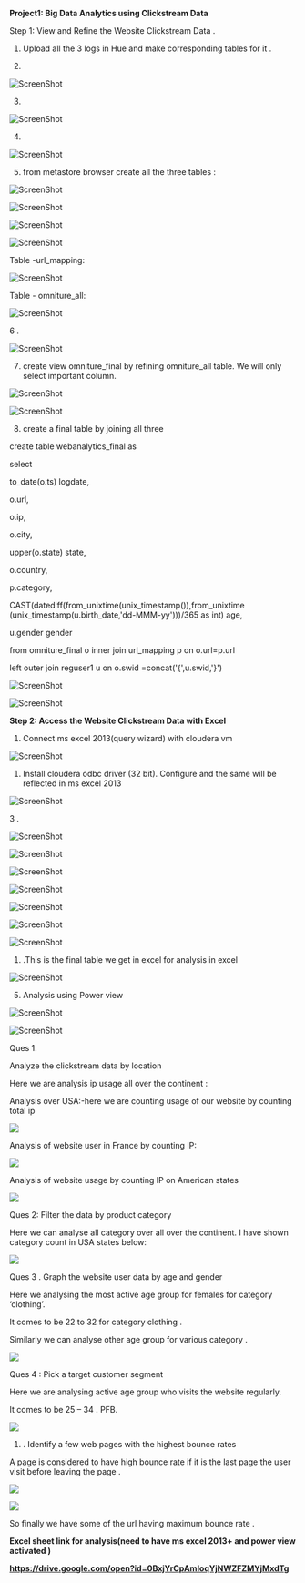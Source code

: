 **Project1: Big Data Analytics using Clickstream Data**

Step 1: View and Refine the Website Clickstream Data .

1.  Upload all the 3 logs in Hue and make corresponding tables for it .

2. 

![ScreenShot](https://raw.githubusercontent.com/rohan22sri/Hadoop/master/Big%20Data%20Analytics%20using%20Clickstream%20Data/media/image1.bmp)

3.

![ScreenShot](https://raw.githubusercontent.com/rohan22sri/Hadoop/master/Big%20Data%20Analytics%20using%20Clickstream%20Data/media/image2.png)

4.

![ScreenShot](https://raw.githubusercontent.com/rohan22sri/Hadoop/master/Big%20Data%20Analytics%20using%20Clickstream%20Data/media/image3.png)

5. from metastore browser create all the three tables :

![ScreenShot](https://raw.githubusercontent.com/rohan22sri/Hadoop/master/Big%20Data%20Analytics%20using%20Clickstream%20Data/media/image4.png)


![ScreenShot](https://raw.githubusercontent.com/rohan22sri/Hadoop/master/Big%20Data%20Analytics%20using%20Clickstream%20Data/media/image5.png)


![ScreenShot](https://raw.githubusercontent.com/rohan22sri/Hadoop/master/Big%20Data%20Analytics%20using%20Clickstream%20Data/media/image6.png)


![ScreenShot](https://raw.githubusercontent.com/rohan22sri/Hadoop/master/Big%20Data%20Analytics%20using%20Clickstream%20Data/media/image7.png)


Table -url\_mapping:

![ScreenShot](https://raw.githubusercontent.com/rohan22sri/Hadoop/master/Big%20Data%20Analytics%20using%20Clickstream%20Data/media/image8.png)





Table - omniture\_all:

![ScreenShot](https://raw.githubusercontent.com/rohan22sri/Hadoop/master/Big%20Data%20Analytics%20using%20Clickstream%20Data/media/image9.png)


6 .

![ScreenShot](https://raw.githubusercontent.com/rohan22sri/Hadoop/master/Big%20Data%20Analytics%20using%20Clickstream%20Data/media/image10.png)


7. create view omniture\_final by refining omniture\_all table. We will only
select important column.

![ScreenShot](https://raw.githubusercontent.com/rohan22sri/Hadoop/master/Big%20Data%20Analytics%20using%20Clickstream%20Data/media/image11.png)


![ScreenShot](https://raw.githubusercontent.com/rohan22sri/Hadoop/master/Big%20Data%20Analytics%20using%20Clickstream%20Data/media/image12.png)



8. create a final table by joining all three

create table webanalytics\_final as

select

to\_date(o.ts) logdate,

o.url,

o.ip,

o.city,

upper(o.state) state,

o.country,

p.category,

CAST(datediff(from\_unixtime(unix\_timestamp()),from\_unixtime
(unix\_timestamp(u.birth\_date,'dd-MMM-yy')))/365 as int) age,

u.gender gender

from omniture\_final o inner join url\_mapping p on o.url=p.url

left outer join reguser1 u on o.swid =concat('{',u.swid,'}')

![ScreenShot](https://raw.githubusercontent.com/rohan22sri/Hadoop/master/Big%20Data%20Analytics%20using%20Clickstream%20Data/media/image13.png)


![ScreenShot](https://raw.githubusercontent.com/rohan22sri/Hadoop/master/Big%20Data%20Analytics%20using%20Clickstream%20Data/media/image14.png)


**Step 2: Access the Website Clickstream Data with Excel**

1.  Connect ms excel 2013(query wizard) with cloudera vm

![ScreenShot](https://raw.githubusercontent.com/rohan22sri/Hadoop/master/Big%20Data%20Analytics%20using%20Clickstream%20Data/media/image15.png)


1.  Install cloudera odbc driver (32 bit). Configure and the same will be
    reflected in ms excel 2013

![ScreenShot](https://raw.githubusercontent.com/rohan22sri/Hadoop/master/Big%20Data%20Analytics%20using%20Clickstream%20Data/media/image16.png)


3 .

![ScreenShot](https://raw.githubusercontent.com/rohan22sri/Hadoop/master/Big%20Data%20Analytics%20using%20Clickstream%20Data/media/image17.png)


![ScreenShot](https://raw.githubusercontent.com/rohan22sri/Hadoop/master/Big%20Data%20Analytics%20using%20Clickstream%20Data/media/image18.png)


![ScreenShot](https://raw.githubusercontent.com/rohan22sri/Hadoop/master/Big%20Data%20Analytics%20using%20Clickstream%20Data/media/image19.png)


![ScreenShot](https://raw.githubusercontent.com/rohan22sri/Hadoop/master/Big%20Data%20Analytics%20using%20Clickstream%20Data/media/image20.png)


![ScreenShot](https://raw.githubusercontent.com/rohan22sri/Hadoop/master/Big%20Data%20Analytics%20using%20Clickstream%20Data/media/image21.png)


![ScreenShot](https://raw.githubusercontent.com/rohan22sri/Hadoop/master/Big%20Data%20Analytics%20using%20Clickstream%20Data/media/image22.png)


![ScreenShot](https://raw.githubusercontent.com/rohan22sri/Hadoop/master/Big%20Data%20Analytics%20using%20Clickstream%20Data/media/image23.png)


1.  .This is the final table we get in excel for analysis in excel

![ScreenShot](https://raw.githubusercontent.com/rohan22sri/Hadoop/master/Big%20Data%20Analytics%20using%20Clickstream%20Data/media/image24.png)


5. Analysis using Power view

![ScreenShot](https://raw.githubusercontent.com/rohan22sri/Hadoop/master/Big%20Data%20Analytics%20using%20Clickstream%20Data/media/image25.png)


![ScreenShot](https://raw.githubusercontent.com/rohan22sri/Hadoop/master/Big%20Data%20Analytics%20using%20Clickstream%20Data/media/image26.png)


Ques 1.

Analyze the clickstream data by location

Here we are analysis ip usage all over the continent :

Analysis over USA:-here we are counting usage of our website by counting total
ip

![](media/625727f2b22872eebe836541ddbb0c19.png)

Analysis of website user in France by counting IP:

![](media/b6dd98b6109c8d46e57b61464ae7b6c5.png)

Analysis of website usage by counting IP on American states

![](media/cae7763fb5cb60f81e710bee1c89589e.png)

Ques 2: Filter the data by product category

Here we can analyse all category over all over the continent. I have shown
category count in USA states below:

![](media/7e96d20b9e282213feb88dda44f32d23.png)

Ques 3 . Graph the website user data by age and gender

Here we analysing the most active age group for females for category ‘clothing’.

It comes to be 22 to 32 for category clothing .

Similarly we can analyse other age group for various category .

![](media/f9f4ad66efe2989e4b8ab1860f008a84.png)

Ques 4 : Pick a target customer segment

Here we are analysing active age group who visits the website regularly.

It comes to be 25 – 34 . PFB.

![](media/dd2a58a4c2144eeb2c38ba1fe37f273c.png)

1.  . Identify a few web pages with the highest bounce rates

A page is considered to have high bounce rate if it is the last page the user
visit before leaving the page .

![](media/e07efc395a173acb04243f63de16dd0c.png)

![](media/90f2e3ec6a63e11877033ddc229a6488.png)

So finally we have some of the url having maximum bounce rate .

**Excel sheet link for analysis(need to have ms excel 2013+ and power view
activated )**

**https://drive.google.com/open?id=0BxjYrCpAmIoqYjNWZFZMYjMxdTg**
